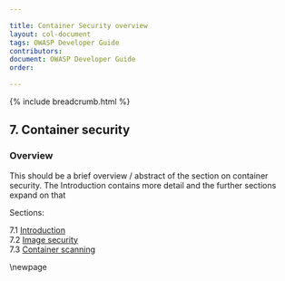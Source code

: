```yaml
---

title: Container Security overview
layout: col-document
tags: OWASP Developer Guide
contributors:
document: OWASP Developer Guide
order:

---
```


{% include breadcrumb.html %}

## 7. Container security

### Overview

This should be a brief overview / abstract of the section on container security.
The Introduction contains more detail and the further sections expand on that

Sections:

7.1 [Introduction](#introduction-to-container-security)  
7.2 [Image security](#image-security)  
7.3 [Container scanning](#container-scanning)  

\newpage
